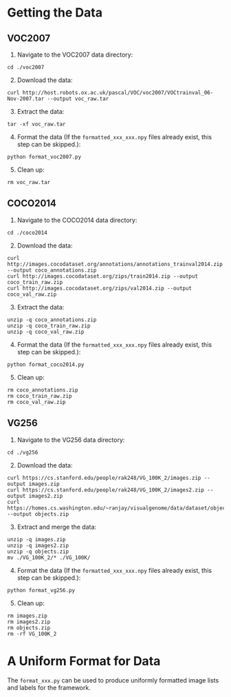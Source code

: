 # Getting the Data

## VOC2007

1. Navigate to the VOC2007 data directory:
```
cd ./voc2007
```
2. Download the data:
```
curl http://host.robots.ox.ac.uk/pascal/VOC/voc2007/VOCtrainval_06-Nov-2007.tar --output voc_raw.tar
```
3. Extract the data:
```
tar -xf voc_raw.tar
```
4. Format the data (If the `formatted_xxx_xxx.npy` files already exist, this step can be skipped.):

```
python format_voc2007.py
```
5. Clean up:
```
rm voc_raw.tar
```


## COCO2014

1. Navigate to the COCO2014 data directory:
```
cd ./coco2014
```
2. Download the data:
```
curl http://images.cocodataset.org/annotations/annotations_trainval2014.zip --output coco_annotations.zip
curl http://images.cocodataset.org/zips/train2014.zip --output coco_train_raw.zip
curl http://images.cocodataset.org/zips/val2014.zip --output coco_val_raw.zip
```
3. Extract the data:
```
unzip -q coco_annotations.zip
unzip -q coco_train_raw.zip
unzip -q coco_val_raw.zip
```
4. Format the data (If the `formatted_xxx_xxx.npy` files already exist, this step can be skipped.):
```
python format_coco2014.py
```
5. Clean up:
```
rm coco_annotations.zip
rm coco_train_raw.zip
rm coco_val_raw.zip
```


## VG256

1. Navigate to the VG256 data directory:
```
cd ./vg256
```
2. Download the data:
```
curl https://cs.stanford.edu/people/rak248/VG_100K_2/images.zip --output images.zip
curl https://cs.stanford.edu/people/rak248/VG_100K_2/images2.zip --output images2.zip
curl https://homes.cs.washington.edu/~ranjay/visualgenome/data/dataset/objects_v1_2.json.zip --output objects.zip
```
3. Extract and merge the data:
```
unzip -q images.zip
unzip -q images2.zip
unzip -q objects.zip
mv ./VG_100K_2/* ./VG_100K/
```
4. Format the data (If the `formatted_xxx_xxx.npy` files already exist, this step can be skipped.):
```
python format_vg256.py
```
5. Clean up:
```
rm images.zip
rm images2.zip
rm objects.zip
rm -rf VG_100K_2
```

# A Uniform Format for Data

The `format_xxx.py` can be used to produce uniformly formatted image lists and labels for the framework.
